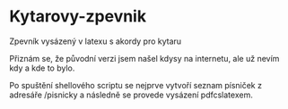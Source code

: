 # Kytarovy-zpevnik
Zpevník vysázený v latexu s akordy pro kytaru

Přiznám se, že původní verzi jsem našel kdysy na internetu, ale už nevím kdy a kde to bylo.

Po spuštění shellového scriptu se nejprve vytvoří seznam písniček z adresáře /pisnicky a následně se provede vysázení pdfcslatexem.
